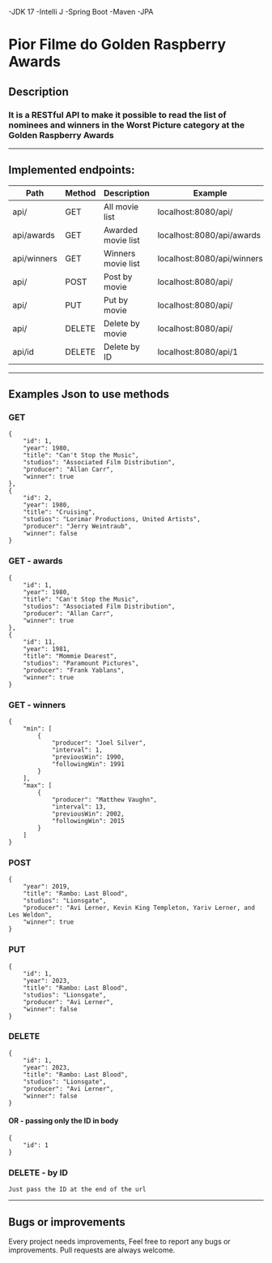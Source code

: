 -JDK 17 
-Intelli J 
-Spring Boot 
-Maven 
-JPA

# Pior Filme do Golden Raspberry Awards

## Description

### It is a RESTful API to make it possible to read the list of nominees and winners in the Worst Picture category at the Golden Raspberry Awards

---
## Implemented endpoints:

| Path        | Method | Description        | Example                    |
|-------------|--------|--------------------|----------------------------|
| api/        | GET    | All movie list     | localhost:8080/api/        |
| api/awards  | GET    | Awarded movie list | localhost:8080/api/awards  |
| api/winners | GET    | Winners movie list | localhost:8080/api/winners |
| api/        | POST   | Post by movie      | localhost:8080/api/        |
| api/        | PUT    | Put by movie       | localhost:8080/api/        |
| api/        | DELETE | Delete by movie    | localhost:8080/api/        |
| api/id      | DELETE | Delete by ID       | localhost:8080/api/1       |

---

## Examples Json to use methods

### GET
```http
{
    "id": 1,
    "year": 1980,
    "title": "Can't Stop the Music",
    "studios": "Associated Film Distribution",
    "producer": "Allan Carr",
    "winner": true
},
{
    "id": 2,
    "year": 1980,
    "title": "Cruising",
    "studios": "Lorimar Productions, United Artists",
    "producer": "Jerry Weintraub",
    "winner": false
}
```

### GET - awards
```http
{
    "id": 1,
    "year": 1980,
    "title": "Can't Stop the Music",
    "studios": "Associated Film Distribution",
    "producer": "Allan Carr",
    "winner": true
},
{
    "id": 11,
    "year": 1981,
    "title": "Mommie Dearest",
    "studios": "Paramount Pictures",
    "producer": "Frank Yablans",
    "winner": true
}
```

### GET - winners
```http
{
    "min": [
        {
            "producer": "Joel Silver",
            "interval": 1,
            "previousWin": 1990,
            "followingWin": 1991
        }
    ],
    "max": [
        {
            "producer": "Matthew Vaughn",
            "interval": 13,
            "previousWin": 2002,
            "followingWin": 2015
        }
    ]
}
```

### POST
```http
{
    "year": 2019,
    "title": "Rambo: Last Blood",
    "studios": "Lionsgate",
    "producer": "Avi Lerner, Kevin King Templeton, Yariv Lerner, and Les Weldon",
    "winner": true
}
```

### PUT
```http
{
    "id": 1,
    "year": 2023,
    "title": "Rambo: Last Blood",
    "studios": "Lionsgate",
    "producer": "Avi Lerner",
    "winner": false
}
```

### DELETE
```http
{
    "id": 1,
    "year": 2023,
    "title": "Rambo: Last Blood",
    "studios": "Lionsgate",
    "producer": "Avi Lerner",
    "winner": false
}
```
#### OR - passing only the ID in body

```http
{
    "id": 1
}
```

### DELETE - by ID
```http
Just pass the ID at the end of the url
```


---
## Bugs or improvements

Every project needs improvements, Feel free to report any bugs or improvements. Pull requests are always welcome.
 